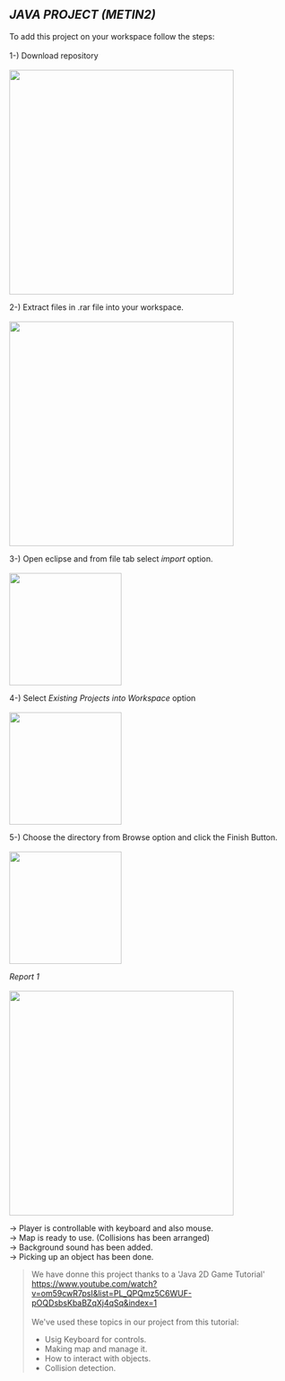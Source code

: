 ## *JAVA PROJECT (METIN2)*

To add this project on your workspace follow the steps: <br><br>
1-) Download repository <br><br>
<img src="https://user-images.githubusercontent.com/93250409/196499564-456b9c47-f3d1-4964-b334-86093e24bfd6.png" width="400" />


2-) Extract files in .rar file into your workspace. <br><br>
<img src="https://user-images.githubusercontent.com/93250409/196500288-9fcaf7f0-4321-448b-99e2-c87caa4670e8.png" width="400" />

3-) Open eclipse and from file tab select *import* option. <br><br>
<img src="https://user-images.githubusercontent.com/93250409/196500630-0c409058-3c37-454f-a07a-6e2b1992cf93.png" width="200" />

4-) Select *Existing Projects into Workspace* option <br><br>
<img src="https://user-images.githubusercontent.com/93250409/196500797-6c3167fa-5756-4ef7-a81e-71f517846f15.png" width="200" />


5-) Choose the directory from Browse option and click the Finish Button. <br><br>
<img src="https://user-images.githubusercontent.com/93250409/196501038-b1505671-3195-4992-a9e9-474c16c4b632.png" width="200" />

*Report 1* <br> <br>
<img src="https://user-images.githubusercontent.com/93250409/196496576-3fde0132-ea03-4890-8600-299646a2b71e.png" width="400" />

-> Player is controllable with keyboard and also mouse. <br>
-> Map is ready to use. (Collisions has been arranged) <br>
-> Background sound has been added. <br>
-> Picking up an object has been done. <br>


> We have donne this project thanks to a 'Java 2D Game Tutorial' <br> https://www.youtube.com/watch?v=om59cwR7psI&list=PL_QPQmz5C6WUF-pOQDsbsKbaBZqXj4qSq&index=1 <br><br>
We've used these topics in our project from this tutorial:
> - Usig Keyboard for controls. <br>
> - Making map and manage it. <br>
> - How to interact with objects. <br>
> - Collision detection.
